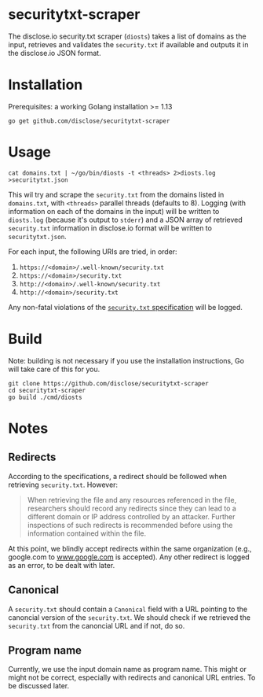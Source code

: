 # securitytxt-scraper

The disclose.io security.txt scraper (`diosts`) takes a list of domains as the input, retrieves and validates the `security.txt` if available and outputs it in the disclose.io JSON format.

# Installation
Prerequisites: a working Golang installation >= 1.13

```
go get github.com/disclose/securitytxt-scraper
```

# Usage
```
cat domains.txt | ~/go/bin/diosts -t <threads> 2>diosts.log >securitytxt.json
```

This wil try and scrape the `security.txt` from the domains listed in `domains.txt`, with `<threads>` parallel threads (defaults to 8). Logging (with information on each of the domains in the input) will be written to `diosts.log` (because it's output to `stderr`) and a JSON array of retrieved `security.txt` information in disclose.io format will be written to `securitytxt.json`.

For each input, the following URIs are tried, in order:
1. `https://<domain>/.well-known/security.txt`
2. `https://<domain>/security.txt`
3. `http://<domain>/.well-known/security.txt`
4. `http://<domain>/security.txt`

Any non-fatal violations of the [`security.txt` specification](https://tools.ietf.org/html/draft-foudil-securitytxt-09) will be logged.

# Build
Note: building is not necessary if you use the installation instructions, Go will take care of this for you.

```
git clone https://github.com/disclose/securitytxt-scraper
cd securitytxt-scraper
go build ./cmd/diosts
```

# Notes

## Redirects

According to the specifications, a redirect should be followed when retrieving `security.txt`. However:

> When retrieving the file and any resources referenced in the file,
> researchers should record any redirects since they can lead to a
> different domain or IP address controlled by an attacker.  Further
> inspections of such redirects is recommended before using the
> information contained within the file.

At this point, we blindly accept redirects within the same organization (e.g., google.com to www.google.com is accepted). Any other redirect is logged as an error, to be dealt with later.

## Canonical

A `security.txt` should contain a `Canonical` field with a URL pointing to the canoncial version of the `security.txt`. We should check if we retrieved the `security.txt` from the canoncial URL and if not, do so.

## Program name

Currently, we use the input domain name as program name. This might or might not be correct, especially with redirects and canonical URL entries. To be discussed later.
